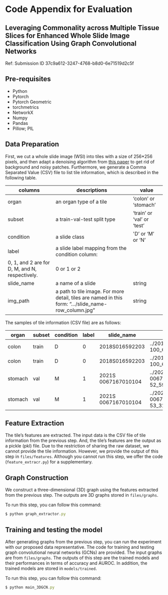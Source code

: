 # Code Appendix for Evaluation

## Leveraging Commonality across Multiple Tissue Slices for Enhanced Whole Slide Image Classification Using Graph Convolutional Networks
Ref: Submission ID 37c9a612-3247-4768-b8d0-6e71519d2c5f

## Pre-requisites

- Python
- Pytorch
- Pytorch Geometric
- torchmetrics
- NetworkX
- Numpy
- Pandas
- Pillow; PIL

## Data Preparation

First, we cut a whole slide image (WSI) into tiles with a size of 256*256 pixels, and then adapt a denoising algorithm from [this paper](https://www.nature.com/articles/s41598-022-05001-8) to get rid of background and noisy patches. Furthermore, we generate a Comma Separated Value (CSV) file to list tile information, which is described in the following table.

| columns | descriptions | value |
| --- | --- | --- |
| organ | an organ type of a tile | ‘colon’ or ‘stomach’ |
| subset | a train-val-test split type | ‘train’ or  ‘val’ or ‘test’ |
| condition | a slide class | 'D’ or ‘M’ or ‘N’ |
| label | a slide label mapping from the condition column:
0, 1, and 2 are for D, M, and N, respectively. | 0 or 1 or 2 |
| slide_name | a name of a slide | string |
| img_path | a path to tile image. For more detail, tiles are named in this form: “…/slide_name-row_column.jpg” | string |

The samples of tile information (CSV file) are as follows:

| organ | subset | condition | label | slide_name | img_path |
| --- | --- | --- | --- | --- | --- |
| colon | train | D | 0 | 2018S016592203 | ../2018S016592203-100_62.jpg |
| colon | train | D | 0 | 2018S016592203 | ../2018S016592203-100_63.jpg |
| stomach | val | M | 1 | 2021S 0067167010104 | ../2021S 0067167010104-52_59.jpg |
| stomach | val | M | 1 | 2021S 0067167010104 | ../2021S 0067167010104-53_31.jpg |

## Feature Extraction

The tile’s features are extracted. The input data is the CSV file of tile information from the previous step. And, the tile’s features are the output as a pickle (pkl) file. Due to the restriction of sharing the raw dataset, we cannot provide the tile information. However, we provide the output of this step in `files/features`. Although you cannot run this step, we offer the code (`feature_extracr.py`) for a supplementary. 

## Graph Construction

We construct a three-dimensional (3D) graph using the features extracted from the previous step. The outputs are 3D graphs stored in `files/graphs`. 

To run this step, you can follow this command:

```jsx
$ python graph_extractor.py
```

## Training and testing the model

After generating graphs from the previous step, you can run the experiment with our proposed data representative. The code for training and testing graph convolutional neural networks (GCNs) are provided. The input graphs are from `files/graphs`. The outputs of this step are the trained models and their performances in terms of accuracy and AUROC. In addition, the trained models are stored in `models/trained`.

To run this step, you can follow this command:

```jsx
$ python main_3DGCN.py
```
